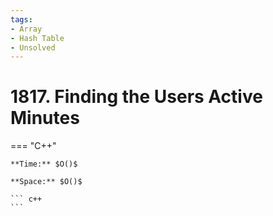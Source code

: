 ```yaml
---
tags:
- Array
- Hash Table
- Unsolved
---
```



# 1817. Finding the Users Active Minutes

=== "C++"

    **Time:** $O()$

    **Space:** $O()$

    ``` c++
    ```